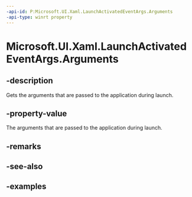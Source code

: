 ```yaml
---
-api-id: P:Microsoft.UI.Xaml.LaunchActivatedEventArgs.Arguments
-api-type: winrt property
---
```


# Microsoft.UI.Xaml.LaunchActivatedEventArgs.Arguments

<!--
public string Arguments { get; }
-->

## -description

Gets the arguments that are passed to the application during launch.

## -property-value

The arguments that are passed to the application during launch.

## -remarks

## -see-also

## -examples
